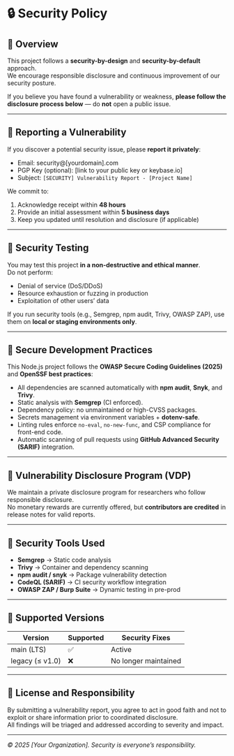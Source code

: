 # 🔒 Security Policy

## 🧭 Overview
This project follows a **security-by-design** and **security-by-default** approach.  
We encourage responsible disclosure and continuous improvement of our security posture.

If you believe you have found a vulnerability or weakness, **please follow the disclosure process below** — do **not** open a public issue.

---

## 📩 Reporting a Vulnerability

If you discover a potential security issue, please **report it privately**:

- Email: security@[yourdomain].com  
- PGP Key (optional): [link to your public key or keybase.io]  
- Subject: `[SECURITY] Vulnerability Report - [Project Name]`

We commit to:
1. Acknowledge receipt within **48 hours**  
2. Provide an initial assessment within **5 business days**  
3. Keep you updated until resolution and disclosure (if applicable)

---

## 🧪 Security Testing

You may test this project **in a non-destructive and ethical manner**.  
Do not perform:
- Denial of service (DoS/DDoS)  
- Resource exhaustion or fuzzing in production  
- Exploitation of other users’ data  

If you run security tools (e.g., Semgrep, npm audit, Trivy, OWASP ZAP), use them on **local or staging environments only**.

---

## 🧱 Secure Development Practices

This Node.js project follows the **OWASP Secure Coding Guidelines (2025)** and **OpenSSF best practices**:

- All dependencies are scanned automatically with **npm audit**, **Snyk**, and **Trivy**.  
- Static analysis with **Semgrep** (CI enforced).  
- Dependency policy: no unmaintained or high-CVSS packages.  
- Secrets management via environment variables + **dotenv-safe**.  
- Linting rules enforce `no-eval`, `no-new-func`, and CSP compliance for front-end code.  
- Automatic scanning of pull requests using **GitHub Advanced Security (SARIF)** integration.

---

## 🔐 Vulnerability Disclosure Program (VDP)

We maintain a private disclosure program for researchers who follow responsible disclosure.  
No monetary rewards are currently offered, but **contributors are credited** in release notes for valid reports.

---

## 🧰 Security Tools Used

- **Semgrep** → Static code analysis  
- **Trivy** → Container and dependency scanning  
- **npm audit / snyk** → Package vulnerability detection  
- **CodeQL (SARIF)** → CI security workflow integration  
- **OWASP ZAP / Burp Suite** → Dynamic testing in pre-prod  

---

## 🧩 Supported Versions

| Version | Supported | Security Fixes |
|----------|------------|----------------|
| main (LTS) | ✅ | Active |
| legacy (≤ v1.0) | ❌ | No longer maintained |

---

## 🪪 License and Responsibility
By submitting a vulnerability report, you agree to act in good faith and not to exploit or share information prior to coordinated disclosure.  
All findings will be triaged and addressed according to severity and impact.

---

_© 2025 [Your Organization]. Security is everyone’s responsibility._
